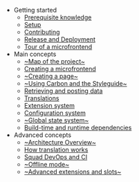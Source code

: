 - Getting started
  - [Prerequisite knowledge](getting_started/prerequisites)
  - [Setup](getting_started/setup)
  - [Contributing](getting_started/contributing)
  - [Release and Deployment](getting_started/release_and_deployment)
  - [Tour of a microfrontend](getting_started/tour)
- Main concepts
  - [~Map of the project~](main/map)
  - [Creating a microfrontend](main/creating_a_microfrontend)
  - [~Creating a page~](main/creating_a_page)
  - [~Using Carbon and the Styleguide~](main/carbon)
  - [Retrieving and posting data](main/data)
  - [Translations](main/translations)
  - [Extension system](main/extensions)
  - [Configuration system](main/config)
  - [~Global state system~](main/state)
  - [Build-time and runtime dependencies](main/deps)
- Advanced concepts
  - [~Architecture Overview~](advanced/architecture)  <!-- the app shell, the import map -->
  - [How translation works](advanced/translations)
  - [Squad DevOps and CI](advanced/squad_devops)
  - [~Offline mode~](advanced/offline)
  - [~Advanced extensions and slots~](advanced/extensions)
